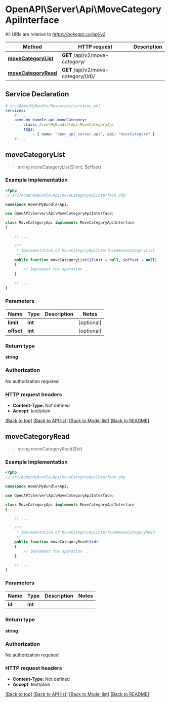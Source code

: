 # OpenAPI\Server\Api\MoveCategoryApiInterface

All URIs are relative to *https://pokeapi.co/api/v2*

Method | HTTP request | Description
------------- | ------------- | -------------
[**moveCategoryList**](MoveCategoryApiInterface.md#moveCategoryList) | **GET** /api/v2/move-category/ | 
[**moveCategoryRead**](MoveCategoryApiInterface.md#moveCategoryRead) | **GET** /api/v2/move-category/{id}/ | 


## Service Declaration
```yaml
# src/Acme/MyBundle/Resources/services.yml
services:
    # ...
    acme.my_bundle.api.moveCategory:
        class: Acme\MyBundle\Api\MoveCategoryApi
        tags:
            - { name: "open_api_server.api", api: "moveCategory" }
    # ...
```

## **moveCategoryList**
> string moveCategoryList($limit, $offset)



### Example Implementation
```php
<?php
// src/Acme/MyBundle/Api/MoveCategoryApiInterface.php

namespace Acme\MyBundle\Api;

use OpenAPI\Server\Api\MoveCategoryApiInterface;

class MoveCategoryApi implements MoveCategoryApiInterface
{

    // ...

    /**
     * Implementation of MoveCategoryApiInterface#moveCategoryList
     */
    public function moveCategoryList($limit = null, $offset = null)
    {
        // Implement the operation ...
    }

    // ...
}
```

### Parameters

Name | Type | Description  | Notes
------------- | ------------- | ------------- | -------------
 **limit** | **int**|  | [optional]
 **offset** | **int**|  | [optional]

### Return type

**string**

### Authorization

No authorization required

### HTTP request headers

 - **Content-Type**: Not defined
 - **Accept**: text/plain

[[Back to top]](#) [[Back to API list]](../../README.md#documentation-for-api-endpoints) [[Back to Model list]](../../README.md#documentation-for-models) [[Back to README]](../../README.md)

## **moveCategoryRead**
> string moveCategoryRead($id)



### Example Implementation
```php
<?php
// src/Acme/MyBundle/Api/MoveCategoryApiInterface.php

namespace Acme\MyBundle\Api;

use OpenAPI\Server\Api\MoveCategoryApiInterface;

class MoveCategoryApi implements MoveCategoryApiInterface
{

    // ...

    /**
     * Implementation of MoveCategoryApiInterface#moveCategoryRead
     */
    public function moveCategoryRead($id)
    {
        // Implement the operation ...
    }

    // ...
}
```

### Parameters

Name | Type | Description  | Notes
------------- | ------------- | ------------- | -------------
 **id** | **int**|  |

### Return type

**string**

### Authorization

No authorization required

### HTTP request headers

 - **Content-Type**: Not defined
 - **Accept**: text/plain

[[Back to top]](#) [[Back to API list]](../../README.md#documentation-for-api-endpoints) [[Back to Model list]](../../README.md#documentation-for-models) [[Back to README]](../../README.md)

